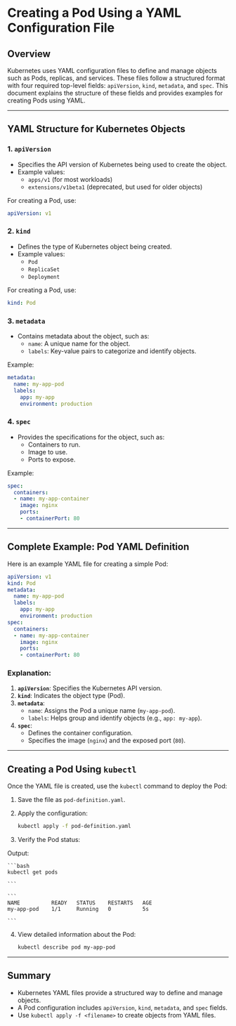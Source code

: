 # Creating a Pod Using a YAML Configuration File

## Overview

Kubernetes uses YAML configuration files to define and manage objects such as Pods, replicas, and services. These files follow a structured format with four required top-level fields: `apiVersion`, `kind`, `metadata`, and `spec`. This document explains the structure of these fields and provides examples for creating Pods using YAML.

---

## YAML Structure for Kubernetes Objects

### 1. `apiVersion`

- Specifies the API version of Kubernetes being used to create the object.
- Example values:
    - `apps/v1` (for most workloads)
    - `extensions/v1beta1` (deprecated, but used for older objects)

For creating a Pod, use:

```yaml
apiVersion: v1

```

### 2. `kind`

- Defines the type of Kubernetes object being created.
- Example values:
    - `Pod`
    - `ReplicaSet`
    - `Deployment`

For creating a Pod, use:

```yaml
kind: Pod

```

### 3. `metadata`

- Contains metadata about the object, such as:
    - `name`: A unique name for the object.
    - `labels`: Key-value pairs to categorize and identify objects.

Example:

```yaml
metadata:
  name: my-app-pod
  labels:
    app: my-app
    environment: production

```

### 4. `spec`

- Provides the specifications for the object, such as:
    - Containers to run.
    - Image to use.
    - Ports to expose.

Example:

```yaml
spec:
  containers:
  - name: my-app-container
    image: nginx
    ports:
    - containerPort: 80

```

---

## Complete Example: Pod YAML Definition

Here is an example YAML file for creating a simple Pod:

```yaml
apiVersion: v1
kind: Pod
metadata:
  name: my-app-pod
  labels:
    app: my-app
    environment: production
spec:
  containers:
  - name: my-app-container
    image: nginx
    ports:
    - containerPort: 80

```

### Explanation:

1. **`apiVersion`**: Specifies the Kubernetes API version.
2. **`kind`**: Indicates the object type (Pod).
3. **`metadata`**:
    - `name`: Assigns the Pod a unique name (`my-app-pod`).
    - `labels`: Helps group and identify objects (e.g., `app: my-app`).
4. **`spec`**:
    - Defines the container configuration.
    - Specifies the image (`nginx`) and the exposed port (`80`).

---

## Creating a Pod Using `kubectl`

Once the YAML file is created, use the `kubectl` command to deploy the Pod:

1. Save the file as `pod-definition.yaml`.
2. Apply the configuration:
    
    ```bash
    kubectl apply -f pod-definition.yaml
    
    ```
    
3. Verify the Pod status:

Output:
    
    ```bash
    kubectl get pods
    
    ```
    
    ```
    NAME          READY   STATUS    RESTARTS   AGE
    my-app-pod    1/1     Running   0          5s
    
    ```
    
4. View detailed information about the Pod:
    
    ```bash
    kubectl describe pod my-app-pod
    
    ```
    

---

## Summary

- Kubernetes YAML files provide a structured way to define and manage objects.
- A Pod configuration includes `apiVersion`, `kind`, `metadata`, and `spec` fields.
- Use `kubectl apply -f <filename>` to create objects from YAML files.